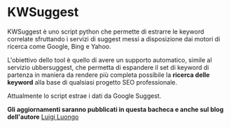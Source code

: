 KWSuggest 
=========

KWSuggest è uno script python che permette di estrarre le keyword correlate sfruttando i servizi di suggest messi a disposizione dai motori di ricerca come Google, Bing e Yahoo. 

L'obiettivo dello tool è quello di avere un supporto automatico, simile al servizio ubbersuggest, che  permetta di espandere il set di keyword di partenza in maniera da rendere più completa possibile la **ricerca delle keyword** alla base di qualsiasi progetto SEO professionale.

Attualmente lo script estrae i dati da Google Suggest. 

**Gli aggiornamenti saranno pubblicati in questa bacheca e anche sul blog dell'autore** [Luigi Luongo](http://www.luigiluongo.com/seo-web-marketing) 
